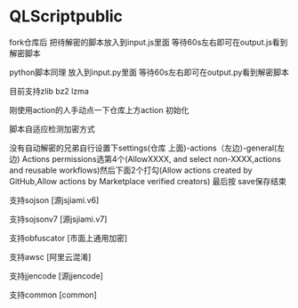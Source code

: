 # QLScriptpublic


fork仓库后 把待解密的脚本放入到input.js里面 等待60s左右即可在output.js看到解密脚本

python脚本同理 放入到input.py里面 等待60s左右即可在output.py看到解密脚本

目前支持zlib bz2 lzma

刚使用action的人手动点一下仓库上方action 初始化

脚本自适应检测加密方式

没有自动解密的兄弟自行设置下settings(仓库
上面)-actions（左边)-general(左边)
Actions permissions选第4个(AllowXXXX,
and select non-XXXX,actions and reusable
workflows)然后下面2个打勾(Allow actions
created by GitHub,Allow actions by
Marketplace verified creators) 最后按
save保存结束


支持sojson [源jsjiami.v6]

支持sojsonv7 [源jsjiami.v7]

支持obfuscator [市面上通用加密]

支持awsc [阿里云混淆]

支持jjencode [源jjencode]

支持common [common]

